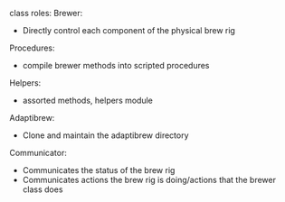 class roles:
Brewer:
  - Directly control each component of the physical brew rig

Procedures:
  - compile brewer methods into scripted procedures

Helpers:
  - assorted methods, helpers module

Adaptibrew:
  - Clone and maintain the adaptibrew directory

Communicator:
  - Communicates the status of the brew rig
  - Communicates actions the brew rig is doing/actions that the brewer class does
